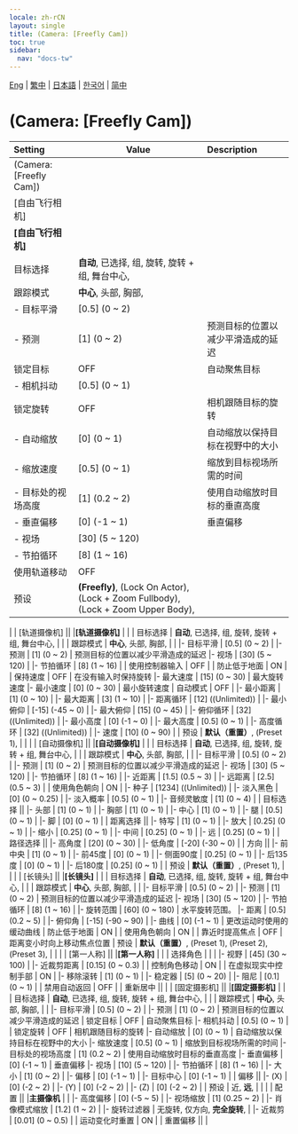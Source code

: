 ```yaml
---
locale: zh-rCN
layout: single
title: (Camera: [Freefly Cam])
toc: true
sidebar:
  nav: "docs-tw"
---
```

[Eng](/dancexr/menu/2025.4/scene/cameras) | [繁中](/tw/dancexr/menu/2025.4/scene/cameras) | [日本語](/jp/dancexr/menu/2025.4/scene/cameras) | [한국어](/kr/dancexr/menu/2025.4/scene/cameras) | [简中](/zh/dancexr/menu/2025.4/scene/cameras)

# (Camera: [Freefly Cam])



| Setting | Value | Description |
| :--- | --- | :--- |
| (Camera: [Freefly Cam]) || 
| [自由飞行相机] || 
|**[自由飞行相机]** | | 
| 目标选择 | **自动**, 已选择, 组, 旋转, 旋转 + 组, 舞台中心,  |  |
| 跟踪模式 | **中心**, 头部, 胸部,  |  |
|- 目标平滑 | [0.5] (0 ~ 2) | 
|- 预测 | [1] (0 ~ 2) | 预测目标的位置以减少平滑造成的延迟
| 锁定目标 | OFF | 自动聚焦目标
|- 相机抖动 | [0.5] (0 ~ 1) | 
| 锁定旋转 | OFF | 相机跟随目标的旋转
|- 自动缩放 | [0] (0 ~ 1) | 自动缩放以保持目标在视野中的大小
|- 缩放速度 | [0.5] (0 ~ 1) | 缩放到目标视场所需的时间
|- 目标处的视场高度 | [1] (0.2 ~ 2) | 使用自动缩放时目标的垂直高度
|- 垂直偏移 | [0] (-1 ~ 1) | 垂直偏移
|- 视场 | [30] (5 ~ 120) | 
|- 节拍循环 | [8] (1 ~ 16) | 
| 使用轨道移动 | OFF | 
| 预设 | **(Freefly)**, (Lock On Actor), (Lock + Zoom Fullbody), (Lock + Zoom Upper Body),  |  |
|
| [轨道摄像机] || 
|**[轨道摄像机]** | | 
| 目标选择 | **自动**, 已选择, 组, 旋转, 旋转 + 组, 舞台中心,  |  |
| 跟踪模式 | **中心**, 头部, 胸部,  |  |
|- 目标平滑 | [0.5] (0 ~ 2) | 
|- 预测 | [1] (0 ~ 2) | 预测目标的位置以减少平滑造成的延迟
|- 视场 | [30] (5 ~ 120) | 
|- 节拍循环 | [8] (1 ~ 16) | 
| 使用控制器输入 | OFF | 
| 防止低于地面 | ON | 
| 保持速度 | OFF | 在没有输入时保持旋转
|- 最大速度 | [15] (0 ~ 30) | 最大旋转速度
|- 最小速度 | [0] (0 ~ 30) | 最小旋转速度
| 自动模式 | OFF | 
|- 最小距离 | [1] (0 ~ 10) | 
|- 最大距离 | [3] (1 ~ 10) | 
|- 距离循环 | [12] ((Unlimited)) | 
|- 最小俯仰 | [-15] (-45 ~ 0) | 
|- 最大俯仰 | [15] (0 ~ 45) | 
|- 俯仰循环 | [32] ((Unlimited)) | 
|- 最小高度 | [0] (-1 ~ 0) | 
|- 最大高度 | [0.5] (0 ~ 1) | 
|- 高度循环 | [32] ((Unlimited)) | 
|- 速度 | [10] (0 ~ 90) | 
| 预设 | **默认（重置）**, (Preset 1),  |  |
|
| [自动摄像机] || 
|**[自动摄像机]** | | 
| 目标选择 | **自动**, 已选择, 组, 旋转, 旋转 + 组, 舞台中心,  |  |
| 跟踪模式 | **中心**, 头部, 胸部,  |  |
|- 目标平滑 | [0.5] (0 ~ 2) | 
|- 预测 | [1] (0 ~ 2) | 预测目标的位置以减少平滑造成的延迟
|- 视场 | [30] (5 ~ 120) | 
|- 节拍循环 | [8] (1 ~ 16) | 
|- 近距离 | [1.5] (0.5 ~ 3) | 
|- 远距离 | [2.5] (0.5 ~ 3) | 
| 使用角色朝向 | ON | 
|- 种子 | [1234] ((Unlimited)) | 
|- 淡入黑色 | [0] (0 ~ 0.25) | 
|- 淡入概率 | [0.5] (0 ~ 1) | 
|- 音频灵敏度 | [1] (0 ~ 4) | 
| 目标选择 || 
|- 头部 | [1] (0 ~ 1) | 
|- 胸部 | [1] (0 ~ 1) | 
|- 中心 | [1] (0 ~ 1) | 
|- 腿 | [0.5] (0 ~ 1) | 
|- 脚 | [0] (0 ~ 1) | 
| 距离选择 || 
|- 特写 | [1] (0 ~ 1) | 
|- 放大 | [0.25] (0 ~ 1) | 
|- 缩小 | [0.25] (0 ~ 1) | 
|- 中间 | [0.25] (0 ~ 1) | 
|- 远 | [0.25] (0 ~ 1) | 
| 路径选择 || 
|- 高角度 | [20] (0 ~ 30) | 
|- 低角度 | [-20] (-30 ~ 0) | 
| 方向 || 
|- 前中央 | [1] (0 ~ 1) | 
|- 前45度 | [0] (0 ~ 1) | 
|- 侧面90度 | [0.25] (0 ~ 1) | 
|- 后135度 | [0] (0 ~ 1) | 
|- 后180度 | [0.25] (0 ~ 1) | 
| 预设 | **默认（重置）**, (Preset 1),  |  |
|
| [长镜头] || 
|**[长镜头]** | | 
| 目标选择 | **自动**, 已选择, 组, 旋转, 旋转 + 组, 舞台中心,  |  |
| 跟踪模式 | **中心**, 头部, 胸部,  |  |
|- 目标平滑 | [0.5] (0 ~ 2) | 
|- 预测 | [1] (0 ~ 2) | 预测目标的位置以减少平滑造成的延迟
|- 视场 | [30] (5 ~ 120) | 
|- 节拍循环 | [8] (1 ~ 16) | 
|- 旋转范围 | [60] (0 ~ 180) | 水平旋转范围。
|- 距离 | [0.5] (0.2 ~ 5) | 
|- 俯仰角 | [-15] (-90 ~ 90) | 
|- 曲线 | [0] (-1 ~ 1) | 更改运动时使用的缓动曲线
| 防止低于地面 | ON | 
| 使用角色朝向 | ON | 
| 靠近时提高焦点 | OFF | 距离变小时向上移动焦点位置
| 预设 | **默认（重置）**, (Preset 1), (Preset 2), (Preset 3),  |  |
|
| [第一人称] || 
|**[第一人称]** | | 
| 选择角色 |  |  |
|- 视野 | [45] (30 ~ 100) | 
|- 近裁剪距离 | [0.15] (0 ~ 0.3) | 
| 控制角色移动 | ON | 
| 在虚拟现实中控制手部 | ON | 
|- 移除滚转 | [1] (0 ~ 1) | 
|- 稳定器 | [5] (0 ~ 20) | 
|- 阻尼 | [0.1] (0 ~ 1) | 
| 禁用自动返回 | OFF | 
| 重新居中 || 
|
| [固定摄影机] || 
|**[固定摄影机]** | | 
| 目标选择 | **自动**, 已选择, 组, 旋转, 旋转 + 组, 舞台中心,  |  |
| 跟踪模式 | **中心**, 头部, 胸部,  |  |
|- 目标平滑 | [0.5] (0 ~ 2) | 
|- 预测 | [1] (0 ~ 2) | 预测目标的位置以减少平滑造成的延迟
| 锁定目标 | OFF | 自动聚焦目标
|- 相机抖动 | [0.5] (0 ~ 1) | 
| 锁定旋转 | OFF | 相机跟随目标的旋转
|- 自动缩放 | [0] (0 ~ 1) | 自动缩放以保持目标在视野中的大小
|- 缩放速度 | [0.5] (0 ~ 1) | 缩放到目标视场所需的时间
|- 目标处的视场高度 | [1] (0.2 ~ 2) | 使用自动缩放时目标的垂直高度
|- 垂直偏移 | [0] (-1 ~ 1) | 垂直偏移
|- 视场 | [10] (5 ~ 120) | 
|- 节拍循环 | [8] (1 ~ 16) | 
|- 大小 | [1] (0 ~ 2) | 
|- 偏移 | [0] (-1 ~ 1) | 
|- 目标中心 | [0] (-1 ~ 1) | 
| 偏移 || 
|- (X) | [0] (-2 ~ 2) | 
|- (Y) | [0] (-2 ~ 2) | 
|- (Z) | [0] (-2 ~ 2) | 
| 预设 | 近, **远**,  |  |
|
| 配置 || 
|**主摄像机** | | 
|- 高度偏移 | [0] (-5 ~ 5) | 
|- 视场缩放 | [1] (0.25 ~ 2) | 
|- 肖像模式缩放 | [1.2] (1 ~ 2) | 
|- 旋转过滤器 | 无旋转, 仅方向, **完全旋转**,  | 
|- 近裁剪 | [0.01] (0 ~ 0.5) | 
| 运动变化时重置 | ON | 
| 重置偏移 || 
|
